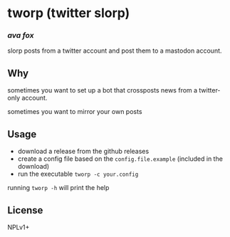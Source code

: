 # tworp (twitter slorp)
### _ava fox_

slorp posts from a twitter account and post them to a mastodon account.

## Why

sometimes you want to set up a bot that crossposts news from a twitter-only account. 

sometimes you want to mirror your own posts

## Usage

- download a release from the github releases
- create a config file based on the `config.file.example` (included in the download)
- run the executable `tworp -c your.config`

running `tworp -h` will print the help

## License

NPLv1+

